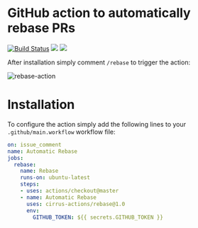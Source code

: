 # GitHub action to automatically rebase PRs

[![Build Status](https://api.cirrus-ci.com/github/cirrus-actions/rebase.svg)](https://cirrus-ci.com/github/cirrus-actions/rebase) [![](https://images.microbadger.com/badges/version/cirrusactions/rebase.svg)](https://microbadger.com/images/cirrusactions/rebase) [![](https://images.microbadger.com/badges/image/cirrusactions/rebase.svg)](https://microbadger.com/images/cirrusactions/rebase)

After installation simply comment `/rebase` to trigger the action:

![rebase-action](https://user-images.githubusercontent.com/989066/51547853-14a57b00-1e35-11e9-841d-33114f0f0bd5.gif)

# Installation

To configure the action simply add the following lines to your `.github/main.workflow` workflow file:

```yml
on: issue_comment
name: Automatic Rebase
jobs:
  rebase:
    name: Rebase
    runs-on: ubuntu-latest
    steps:
    - uses: actions/checkout@master
    - name: Automatic Rebase
      uses: cirrus-actions/rebase@1.0
      env:
        GITHUB_TOKEN: ${{ secrets.GITHUB_TOKEN }}
```
